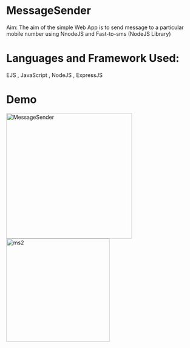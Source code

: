 # MessageSender
Aim: The aim of the simple Web App is to send message to a particular mobile number using NnodeJS and Fast-to-sms (NodeJS Library)


# Languages and Framework Used:
EJS , JavaScript , NodeJS , ExpressJS

# Demo

<img width="331" alt="MessageSender" src="https://user-images.githubusercontent.com/60184336/124174943-9734c900-daca-11eb-930e-80b261bb3d5f.PNG">

<img width="272" alt="ms2" src="https://user-images.githubusercontent.com/60184336/124175124-d400c000-daca-11eb-9c5b-949136166a3e.PNG">




